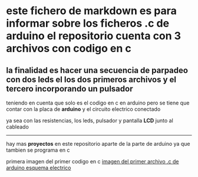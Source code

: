 # este fichero de markdown es para informar sobre los ficheros .c de arduino el repositorio cuenta con 3 archivos con codigo en c

## la finalidad es hacer una secuencia de parpadeo con dos leds el los dos primeros archivos y el tercero incorporando un pulsador

teniendo en cuenta que solo es el codigo en c en arduino pero se tiene que contar con la placa de **arduino** y el circuito electrico conectado

ya sea con las resistencias, los leds, pulsador y pantalla **LCD** junto al cableado

***

hay mas **proyectos** en este repositorio aparte de la parte de arduino ya que tambien se programa en c

primera imagen del primer codigo en c [imagen del primer archivo .c de arduino esquema electrico](https://www.um.es/documents/4874468/21878008/esquema.png/8fb51d80-2854-732c-f71b-77f65d8a0b37?t=1608295131044)






